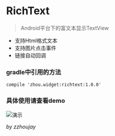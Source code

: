 # RichText

> Android平台下的富文本显示TextView

* 支持Html格式文本
* 支持图片点击事件
* 链接自动回调

### gradle中引用的方法

```
compile 'zhou.widget:richtext:1.0.0'
```

### 具体使用请查看demo

![演示](http://git.oschina.net/uploads/images/2015/0721/172827_3339b62f_141009.png "演示")

_by zzhoujay_
